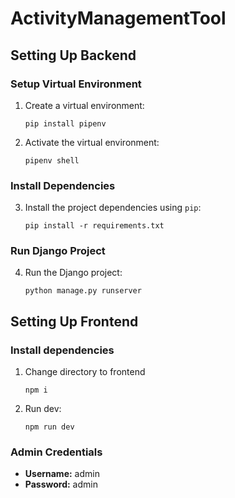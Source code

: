 # ActivityManagementTool

## Setting Up Backend

### **Setup Virtual Environment**

1. Create a virtual environment:
   ```
   pip install pipenv
   ```

2. Activate the virtual environment:
   ```
   pipenv shell
   ```

### **Install Dependencies**

3. Install the project dependencies using `pip`:
   ```
   pip install -r requirements.txt
   ```

### **Run Django Project**

4. Run the Django project:
   ```
   python manage.py runserver
   ```
   
## Setting Up Frontend

### **Install dependencies**

1. Change directory to frontend
   ```
   npm i
   ```

2. Run dev:
   ```
   npm run dev
   ```
   
### Admin Credentials

- **Username:** admin
- **Password:** admin
